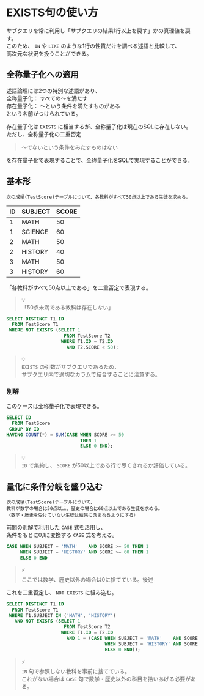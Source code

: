 # EXISTS句の使い方

サブクエリを常に利用し「サブクエリの結果1行以上を戻す」かの真理値を戻す。  
このため、 `IN` や `LIKE` のような1行の性質だけを調べる述語と比較して、  
高次元な状況を扱うことができる。

## 全称量子化への適用
述語論理には2つの特別な述語があり、  
全称量子化： すべての～を満たす    
存在量子化： ～という条件を満たすものがある  
という名前がつけられている。

存在量子化は `EXISTS` に相当するが、全称量子化は現在のSQLに存在しない。  
ただし、全称量子化の二重否定  
> ～でないという条件をみたすものはない

を存在量子化で表現することで、全称量子化をSQLで実現することができる。

## 基本形
```
次の成績(TestScore)テーブルについて、各教科がすべて50点以上である生徒を求める。
```

|ID|SUBJECT|SCORE|
|:--|:--|:--|
|1|MATH|50|
|1|SCIENCE|60
|2|MATH|50
|2|HISTORY|40
|3|MATH|50|
|3|HISTORY|60

「各教科がすべて50点以上である」を二重否定で表現する。

> 💡  
> 「50点未満である教科は存在しない」

```SQL
SELECT DISTINCT T1.ID
  FROM TestScore T1
 WHERE NOT EXISTS (SELECT 1
                     FROM TestScore T2
                    WHERE T1.ID = T2.ID
                      AND T2.SCORE < 50);
```

> 💡  
> `EXISTS` の引数がサブクエリであるため、  
> サブクエリ内で適切なカラムで結合することに注意する。

### 別解
このケースは全称量子化で表現できる。

```SQL
SELECT ID
  FROM TestScore
 GROUP BY ID
HAVING COUNT(*) = SUM(CASE WHEN SCORE >= 50
                           THEN 1
                           ELSE 0 END);
```

> 💡  
> `ID` で集約し、 `SCORE` が50以上である行で尽くされるか評価している。

## 量化に条件分岐を盛り込む
```
次の成績(TestScore)テーブルについて、
教科が数学の場合は50点以上、歴史の場合は60点以上である生徒を求める。  
（数学・歴史を受けていない生徒は結果に含まれるようにする）
```

前問の別解で利用した `CASE` 式を活用し、  
条件をもとに0,1に変換する `CASE` 式を考える。

```SQL
CASE WHEN SUBJECT = 'MATH'    AND SCORE >= 50 THEN 1
     WHEN SUBJECT = 'HISTORY' AND SCORE >= 60 THEN 1
     ELSE 0 END
```

> ⚡  
> ここでは数学、歴史以外の場合は0に捨てている。後述

これを二重否定し、 `NOT EXISTS` に組み込む。

```SQL
SELECT DISTINCT T1.ID
  FROM TestScore T1
 WHERE T1.SUBJECT IN ('MATH', 'HISTORY')
   AND NOT EXISTS (SELECT 1
                     FROM TestScore T2
                    WHERE T1.ID = T2.ID
                      AND 1 = (CASE WHEN SUBJECT = 'MATH'    AND SCORE < 50 THEN 1
                                    WHEN SUBJECT = 'HISTORY' AND SCORE < 60 THEN 1
                                    ELSE 0 END));
```

> ⚡  
> `IN` 句で参照しない教科を事前に捨てている。  
> これがない場合は `CASE` 句で数学・歴史以外の科目を拾いあげる必要がある。
